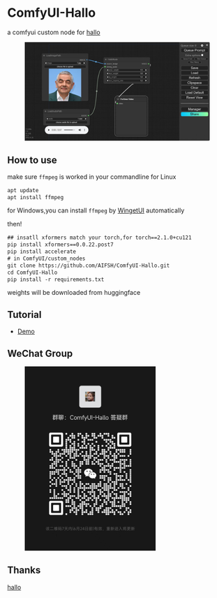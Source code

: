 # ComfyUI-Hallo
a comfyui custom node for [hallo](https://github.com/fudan-generative-vision/hallo)

<div>
  <figure>
  <img alt='webpage' src="web.png?raw=true" width="600px"/>
  <figure>
</div>

## How to use
make sure `ffmpeg` is worked in your commandline
for Linux
```
apt update
apt install ffmpeg
```
for Windows,you can install `ffmpeg` by [WingetUI](https://github.com/marticliment/WingetUI) automatically

then!
```
## insatll xformers match your torch,for torch==2.1.0+cu121
pip install xformers==0.0.22.post7
pip install accelerate 
# in ComfyUI/custom_nodes
git clone https://github.com/AIFSH/ComfyUI-Hallo.git
cd ComfyUI-Hallo
pip install -r requirements.txt
```
weights will be downloaded from huggingface

## Tutorial
- [Demo](https://b23.tv/SZFuzlK)

## WeChat Group
<div>
  <figure>
  <img alt='Wechat' src="wechat.jpg?raw=true" width="300px"/>
  <figure>
</div>

## Thanks
[hallo](https://github.com/fudan-generative-vision/hallo)

